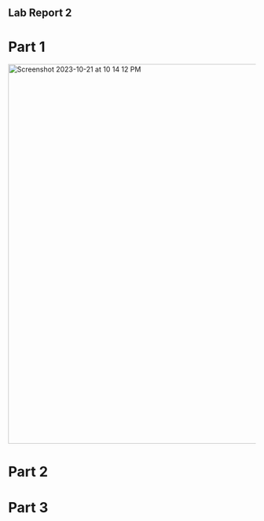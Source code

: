 ## Lab Report 2

# Part 1
<img width="773" alt="Screenshot 2023-10-21 at 10 14 12 PM" src="https://github.com/jasmine-le29/cse15l-lab-reports/assets/116687332/0add49bf-a7ec-4b1c-92f7-b78a1d8695e1">





# Part 2



# Part 3

